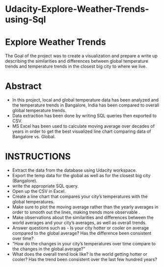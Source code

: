 # Udacity-Explore-Weather-Trends-using-Sql
# Explore Weather Trends
The Goal of the project was to create a visualization and prepare a write up describing the similarities and differences between global temperature trends and temperature trends in the closest big city to where we live.

# Abstract
- In this project, local and global temperature data has been analyzed and the temperature trends in Bangalore, India has been compared to overall global temperature trends.
- Data extraction has been done by writing SQL queries then exported to CSV.
- MS Excel has been used to calculate moving average over decades of years in order to get the best visualized line chart comparing data of Bangalore vs. Global.

# INSTRUCTIONS
- Extract the data from the database using Udacity workspace.
- Export the temp data for the global as well as for the closest big city (Bangalore).
- write the appropriate SQL query.
- Open up the CSV in Excel.
- Create a line chart that compares your city’s temperatures with the global temperatures.
- Make sure to plot the moving average rather than the yearly averages in order to smooth out the lines, making trends more observable .
- Make observations about the similarities and differences between the world averages and your city’s averages, as well as overall trends.
- Answer questions such as - Is your city hotter or cooler on average compared to the global average? Has the difference been consistent over time?
- “How do the changes in your city’s temperatures over time compare to the changes in the global average?”
- What does the overall trend look like? Is the world getting hotter or cooler? Has the trend been consistent over the last few hundred years?
